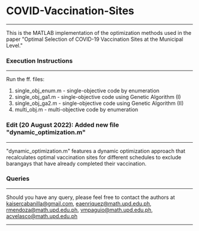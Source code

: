 # COVID-Vaccination-Sites

*******************************************
This is the MATLAB implementation of the optimization methods used in the paper "Optimal Selection of COVID-19 Vaccination Sites at the Municipal Level."

### Execution Instructions
*******************************************

Run the ff. files:
1. single_obj_enum.m - single-objective code by enumeration
2. single_obj_ga1.m - single-objective code using Genetic Algorithm (I)
3. single_obj_ga2.m - single-objective code using Genetic Algorithm (II)
5. multi_obj.m - multi-objective code by enumeration

### Edit (20 August 2022): Added new file "dynamic_optimization.m"
*******************************************
"dynamic_optimization.m" features a dynamic optimization approach that recalculates optimal vaccination sites for different schedules to exclude barangays that have already completed their vaccination.

### Queries
*******************************************
Should you have any query, please feel free to contact the authors at
kaisercabanilla@gmail.com, eaenriquez@math.upd.edu.ph, rmendoza@math.upd.edu.ph, vmpaguio@math.upd.edu.ph, acvelasco@math.upd.edu.ph
*******************************************
